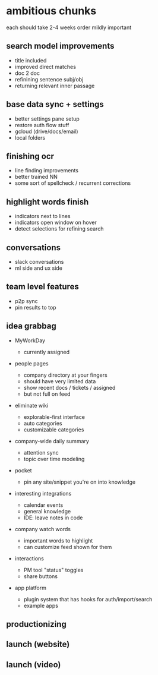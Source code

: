 # ambitious chunks

each should take 2-4 weeks
order mildly important

## search model improvements

* title included
* improved direct matches
* doc 2 doc
* refinining sentence subj/obj
* returning relevant inner passage

## base data sync + settings

* better settings pane setup
* restore auth flow stuff
* gcloud (drive/docs/email)
* local folders

## finishing ocr

* line finding improvements
* better trained NN
* some sort of spellcheck / recurrent corrections

## highlight words finish

* indicators next to lines
* indicators open window on hover
* detect selections for refining search

## conversations

* slack conversations
* ml side and ux side

## team level features

* p2p sync
* pin results to top

## idea grabbag

* MyWorkDay

  * currently assigned

* people pages

  * company directory at your fingers
  * should have very limited data
  * show recent docs / tickets / assigned
  * but not full on feed

* eliminate wiki

  * explorable-first interface
  * auto categories
  * customizable categories

* company-wide daily summary

  * attention sync
  * topic over time modeling

- pocket

  * pin any site/snippet you're on into knowledge

- interesting integrations

  * calendar events
  * general knowledge
  * IDE: leave notes in code

- company watch words

  * important words to highlight
  * can customize feed shown for them

- interactions

  * PM tool "status" toggles
  * share buttons

- app platform

  * plugin system that has hooks for auth/import/search
  * example apps

## productionizing

## launch (website)

## launch (video)
